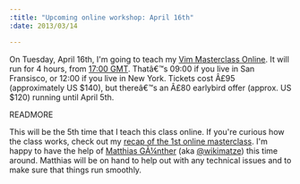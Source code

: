 ```yaml
--- 
:title: "Upcoming online workshop: April 16th"
:date: 2013/03/14

---
```


On Tuesday, April 16th, I'm going to teach my [Vim Masterclass Online][class]. It will run for 4 hours, from [17:00 GMT][tz]. Thatâ€™s 09:00 if you live in San Fransisco, or 12:00 if you live in New York. Tickets cost Â£95 (approximately US $140), but thereâ€™s an Â£80 earlybird offer (approx. US $120) running until April 5th.

[class]: http://vimcasts-online-5.eventbrite.com/
[tz]: http://everytimezone.com/#2013-4-16,240,6be

READMORE

This will be the 5th time that I teach this class online. If you're curious how the class works, check out my [recap of the 1st online masterclass][recap]. I'm happy to have the help of [Matthias GÃ¼nther][mg] (aka [@wikimatze][]) this time around. Matthias will be on hand to help out with any technical issues and to make sure that things run smoothly.

[recap]: http://vimcasts.org/blog/2012/11/recap-of-the-1st-vim-masterclass-online/
[mg]: http://wikimatze.de/
[@wikimatze]: https://twitter.com/wikimatze